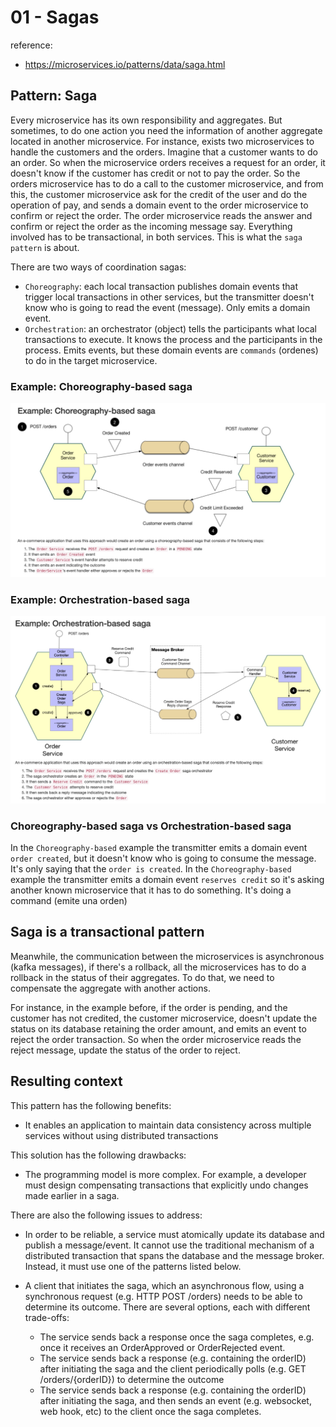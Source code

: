 # 01 - Sagas

reference: 
- https://microservices.io/patterns/data/saga.html

## Pattern: Saga

Every microservice has its own responsibility and aggregates. 
But sometimes, to do one action you need the information of another aggregate located in another microservice.
For instance, exists two microservices to handle the customers and the orders. 
Imagine that a customer wants to do an order. So when the microservice orders receives a request for an order, 
it doesn't know if the customer has credit or not to pay the order. 
So the orders microservice has to do a call to the customer microservice, and from this, the customer microservice 
ask for the credit of the user and do the operation of pay, and sends a domain event to the order microservice to 
confirm or reject the order. The order microservice reads the answer and confirm or reject the order as the incoming 
message say. Everything involved has to be transactional, in both services. This is what the `saga pattern` is about.

There are two ways of coordination sagas:

- `Choreography`: each local transaction publishes domain events that trigger local transactions in other services, but
the transmitter doesn't know who is going to read the event (message). Only emits a domain event.
- `Orchestration`: an orchestrator (object) tells the participants what local transactions to execute. It knows the process 
and the participants in the process. Emits events, but these domain events are `commands` (ordenes) to do in the target microservice.


### Example: Choreography-based saga

![Choreography-based saga](_img/choreography-saga.jpg)

### Example: Orchestration-based saga

![Orchestration-based saga](_img/orchestration-saga.jpg)

### Choreography-based saga vs Orchestration-based saga

In the `Choreography-based` example the transmitter emits a domain event `order created`, but it doesn't know who is going to 
consume the message. It's only saying that the `order is created`. 
In the `Choreography-based` example the transmitter emits a domain event `reserves credit` so it's asking another known microservice 
that it has to do something. It's doing a command (emite una orden)

## Saga is a transactional pattern

Meanwhile, the communication between the microservices is asynchronous (kafka messages), if there's a rollback, all the 
microservices has to do a rollback in the status of their aggregates. To do that, we need to compensate the aggregate 
with another actions. 

For instance, in the example before, if the order is pending, and the customer has not credited, the customer microservice, 
doesn't update the status on its database retaining the order amount, and emits an event to reject the order transaction. 
So when the order microservice reads the reject message, update the status of the order to reject. 

## Resulting context

This pattern has the following benefits:

- It enables an application to maintain data consistency across multiple services without using distributed transactions

This solution has the following drawbacks:

- The programming model is more complex. For example, a developer must design compensating transactions that explicitly undo changes made earlier in a saga.

There are also the following issues to address:

- In order to be reliable, a service must atomically update its database and publish a message/event. It cannot use the traditional mechanism of a distributed transaction that spans the database and the message broker. Instead, it must use one of the patterns listed below.

- A client that initiates the saga, which an asynchronous flow, using a synchronous request (e.g. HTTP POST /orders) needs to be able to determine its outcome. There are several options, each with different trade-offs:

  * The service sends back a response once the saga completes, e.g. once it receives an OrderApproved or OrderRejected event.
  * The service sends back a response (e.g. containing the orderID) after initiating the saga and the client periodically polls (e.g. GET /orders/{orderID}) to determine the outcome
  * The service sends back a response (e.g. containing the orderID) after initiating the saga, and then sends an event (e.g. websocket, web hook, etc) to the client once the saga completes.
